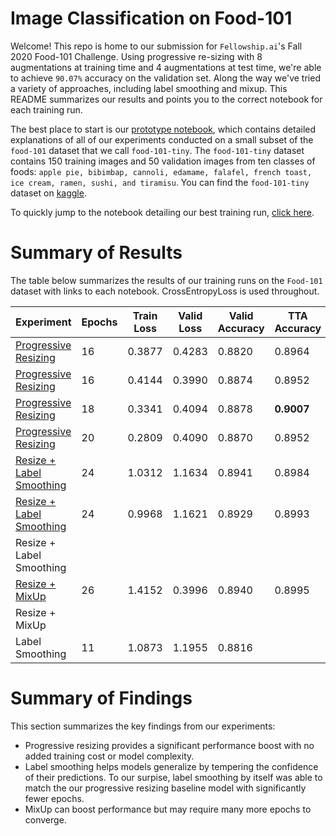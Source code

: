 # Image Classification on Food-101

Welcome! This repo is home to our submission for `Fellowship.ai`'s Fall 2020 Food-101 Challenge. Using progressive re-sizing with 8 augmentations at training time and 4 augmentations at test time, we're able to achieve `90.07%` accuracy on the validation set. Along the way we've tried a variety of approaches, including label smoothing and mixup. This README summarizes our results and points you to the correct notebook for each training run.

The best place to start is our [prototype notebook](notebooks/food-101-tiny/MS-food-101-tiny-fastai2.ipynb), which contains detailed explanations of all of our experiments conducted on a small subset of the `food-101` dataset that we call `food-101-tiny`. The `food-101-tiny` dataset contains 150 training images and 50 validation images from ten classes of foods: `apple pie, bibimbap, cannoli, edamame, falafel, french toast, ice cream, ramen, sushi, and tiramisu`. You can find the `food-101-tiny` dataset on [kaggle](https://www.kaggle.com/msarmi9/food101tiny).

To quickly jump to the notebook detailing our best training run, [click here](notebooks/kaggle-resize-02/MS-food-101-fastai2-kaggle-resize-02.ipynb).

# Summary of Results

The table below summarizes the results of our training runs on the `Food-101` dataset with links to each notebook. CrossEntropyLoss is used throughout.

| Experiment | Epochs | Train Loss | Valid Loss | Valid Accuracy | TTA Accuracy |
|------------|--------|------------|------------|----------------|--------------|
| [Progressive Resizing](notebooks/kaggle-resize-01/MS-food-101-fastai2-kaggle-resize-01.ipynb) | 16 | 0.3877 | 0.4283 | 0.8820 | 0.8964 |
| [Progressive Resizing](notebooks/colab-resize-01/MS-food-101-fastai2-colab-resize-01.ipynb) | 16 | 0.4144 | 0.3990 | 0.8874 | 0.8952 |
| [Progressive Resizing](notebooks/kaggle-resize-02/MS-food-101-fastai2-kaggle-resize-02.ipynb) | 18  | 0.3341 | 0.4094 | 0.8878 | __0.9007__ |
| [Progressive Resizing](notebooks/colab-resize-02/MS-food-101-fastai2-colab-resize-02.ipynb) | 20 | 0.2809 | 0.4090 | 0.8870 | 0.8952 |
| [Resize + Label Smoothing](notebooks/colab-smooth-01/MS-food-101-fastai2-colab-smooth-01.ipynb) | 24 | 1.0312 | 1.1634 | 0.8941 | 0.8984 |
| [Resize + Label Smoothing](notebooks/colab-smooth-02/MS-food-101-fastai2-colab-smoooth-02.ipynb) | 24 | 0.9968 | 1.1621 | 0.8929 | 0.8993 |
| Resize + Label Smoothing | | | | | |
| [Resize + MixUp](notebooks/colab-mixup-01/MS-food-101-fastai2-colab-mixup-01.ipynb) | 26 | 1.4152 | 0.3996 | 0.8940 | 0.8995 |
| Resize + MixUp | | | | | |
| Label Smoothing | 11 | 1.0873 | 1.1955 | 0.8816 | |

# Summary of Findings

This section summarizes the key findings from our experiments:

* Progressive resizing provides a significant performance boost with no added training cost or model complexity.
* Label smoothing helps models generalize by tempering the confidence of their predictions. To our surpise, label smoothing by itself was able to match the our progressive resizing baseline model with significantly fewer epochs.
* MixUp can boost performance but may require many more epochs to converge.

